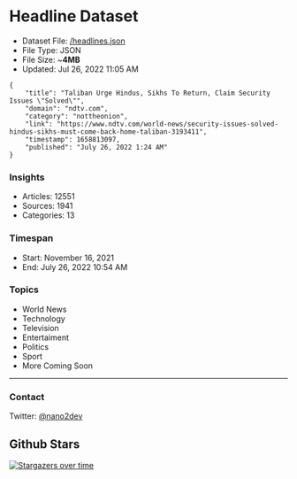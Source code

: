 # Headline Dataset

- Dataset File: [/headlines.json](https://raw.githubusercontent.com/fwd/news/master/headlines.json) 
- File Type: JSON
- File Size: ~**4MB**
- Updated: Jul 26, 2022 11:05 AM

```
{
    "title": "Taliban Urge Hindus, Sikhs To Return, Claim Security Issues \"Solved\"",
    "domain": "ndtv.com",
    "category": "nottheonion",
    "link": "https://www.ndtv.com/world-news/security-issues-solved-hindus-sikhs-must-come-back-home-taliban-3193411",
    "timestamp": 1658813097,
    "published": "July 26, 2022 1:24 AM"
}
```

### Insights

- Articles: 12551
- Sources: 1941
- Categories: 13

### Timespan

- Start: November 16, 2021
- End: July 26, 2022 10:54 AM

### Topics

- World News
- Technology
- Television
- Entertaiment
- Politics
- Sport
- More Coming Soon

---

### Contact 

Twitter: [@nano2dev](https://twitter.com/nano2dev)

## Github Stars

[![Stargazers over time](https://starchart.cc/fwd/news.svg)](https://starchart.cc/fwd/news)
	